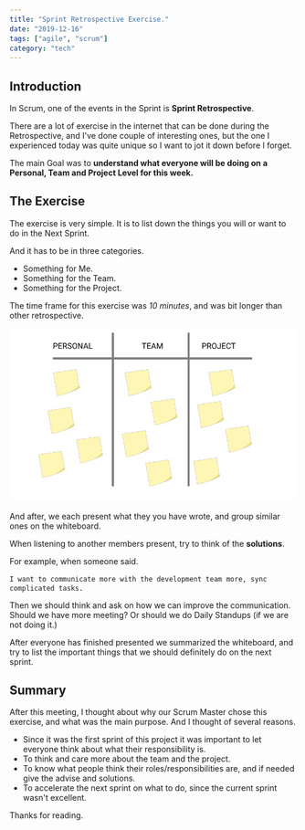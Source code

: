 ```yaml
---
title: "Sprint Retrospective Exercise."
date: "2019-12-16"
tags: ["agile", "scrum"]
category: "tech"
---
```


## Introduction

In Scrum, one of the events in the Sprint is **Sprint Retrospective**.

There are a lot of exercise in the internet that can be done during the Retrospective, and I've done couple of interesting ones, but the one I experienced today was quite unique so I want to jot it down before I forget.

The main Goal was to **understand what everyone will be doing on a Personal, Team and Project Level for this week.**

## The Exercise

The exercise is very simple. It is to list down the things you will or want to do in the Next Sprint.

And it has to be in three categories.

- Something for Me.
- Something for the Team.
- Something for the Project.

The time frame for this exercise was *10 minutes*, and was bit longer than other retrospective.

![ example ]( ./example.png )

And after, we each present what they you have wrote, and group similar ones on the whiteboard.

When listening to another members present, try to think of the **solutions**.

For example, when someone said.

```
I want to communicate more with the development team more, sync complicated tasks.
```

Then we should think and ask on how we can improve the communication. Should we have more meeting? Or should we do Daily Standups (if we are not doing it.)

After everyone has finished presented we summarized the whiteboard, and try to list the important things that we should definitely do on the next sprint.


## Summary

After this meeting, I thought about why our Scrum Master chose this exercise, and what was the main purpose.
And I thought of several reasons.

- Since it was the first sprint of this project it was important to let everyone think about what their responsibility is.
- To think and care more about the team and the project.
- To know what people think their roles/responsibilities are, and if needed give the advise and solutions.
- To accelerate the next sprint on what to do, since the current sprint wasn't excellent.

Thanks for reading.

